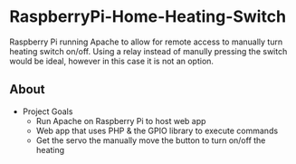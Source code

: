 # RaspberryPi-Home-Heating-Switch
Raspberry Pi running Apache to allow for remote access to manually turn heating switch on/off. Using a relay instead of manully pressing the switch would be ideal, however in this case it is not an option. 

## About
* Project Goals
     * Run Apache on Raspberry Pi to host web app
     * Web app that uses PHP & the GPIO library to execute commands
     * Get the servo the manually move the button to turn on/off the heating
